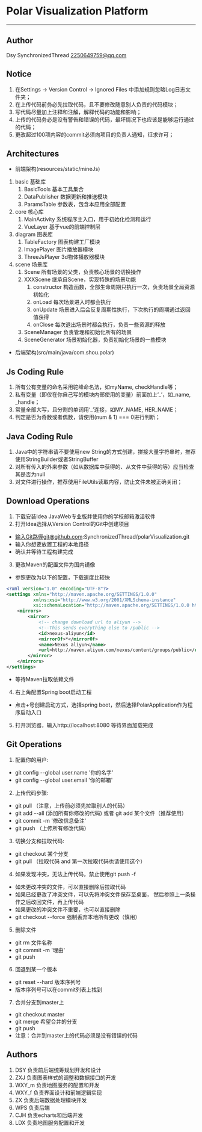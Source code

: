 # Polar Visualization Platform
---

## Author
Dsy SynchronizedThread 2250649759@qq.com

## Notice
1. 在Settings -> Version Control -> Ignored Files 中添加规则忽略Log日志文件夹；
2. 在上传代码前务必先拉取代码，且不要修改随意别人负责的代码模块；
3. 写代码尽量加上注释和注解，解释代码的功能和影响；
4. 上传的代码务必是没有警告和错误的代码，最坏情况下也应该是能够运行通过的代码；
5. 更改超过100项内容的commit必须向项目的负责人通知，征求许可；

## Architectures
- 前端架构(resources/static/mineJs)
1. basic 基础库
    1. BasicTools 基本工具集合
    2. DataPublisher 数据更新和推送模块
    3. ParamsTable 参数表，包含本应用全部配置
2. core 核心库
    1. MainActivity 系统程序主入口，用于初始化检测和运行
    2. VueLayer 基于vue的前端控制层
3. diagram 图表库
    1. TableFactory 图表构建工厂模块
    2. ImagePlayer 图片播放器模块
    3. ThreeJsPlayer 3d物体播放器模块
4. scene 场景库
    1. Scene 所有场景的父类，负责核心场景的切换操作
    2. XXXScene 继承自Scene，实现特殊的场景功能
        1. constructor 构造函数，全部生命周期只执行一次，负责场景全局资源初始化
        2. onLoad 每次场景进入时都会执行
        3. onUpdate 场景进入后会反复周期性执行，下次执行的周期通过返回值获得
        4. onClose 每次退出场景时都会执行，负责一些资源的释放
    3. SceneManager 负责管理和初始化所有的场景
    4. SceneGenerator 场景初始化器，负责初始化场景的一些模块

- 后端架构(src/main/java/com.shou.polar)


## Js Coding Rule
1. 所有公有变量的命名采用驼峰命名法，如myName, checkHandle等；
2. 私有变量（即仅在你自己写的模块内部使用的变量）前面加上‘_’，如_name, _handle；
3. 常量全部大写，且分割的单词用‘_’连接，如MY_NAME, HER_NAME；
4. 判定是否为奇数或者偶数，请使用(num & 1) === 0进行判断；

## Java Coding Rule
1. Java中的字符串请不要使用new String的方式创建，拼接大量字符串时，推荐使用StringBuilder或者StringBuffer
2. 对所有传入的外来参数（如从数据库中获得的、从文件中获得的等）应当检查其是否为null
3. 对文件进行操作，推荐使用FileUtils读取内容，防止文件未被正确关闭；

## Download Operations
1. 下载安装Idea JavaWeb专业版并使用你的学校邮箱激活软件
2. 打开Idea选择从Version Control的Git中创建项目
- 输入Git路径git@github.com:SynchronizedThread/polarVisualization.git
- 输入你想要放置工程的本地路径
- 确认并等待工程构建完成
3. 更改Maven的配置文件为国内镜像
- 参照更改为以下的配置，下载速度比较快
```xml
<?xml version="1.0" encoding="UTF-8"?>
<settings xmlns="http://maven.apache.org/SETTINGS/1.0.0"
          xmlns:xsi="http://www.w3.org/2001/XMLSchema-instance"
          xsi:schemaLocation="http://maven.apache.org/SETTINGS/1.0.0 http://maven.apache.org/xsd/settings-1.0.0.xsd">
    <mirrors>
        <mirror>
            <!-- change download url to aliyun -->
            <!--This sends everything else to /public -->
            <id>nexus-aliyun</id>
            <mirrorOf>*</mirrorOf>
            <name>Nexus aliyun</name>
            <url>http://maven.aliyun.com/nexus/content/groups/public</url>
        </mirror>
    </mirrors>
</settings>
```
- 等待Maven拉取依赖文件
4. 右上角配置Spring boot启动工程
- 点击+号创建启动方式，选择spring boot，然后选择PolarApplication作为程序启动入口
5. 打开浏览器，输入http://localhost:8080 等待界面加载完成

## Git Operations
1. 配置你的用户:
- git config --global user.name '你的名字'
- git config --global user.email '你的邮箱'
2. 上传代码步骤:
- git pull （注意，上传前必须先拉取别人的代码）
- git add --all (添加所有你修改的代码) 或者 git add 某个文件（推荐使用）
- git commit -m '修改信息备注'
- git push （上传所有修改代码）
3. 切换分支和拉取代码:
- git checkout 某个分支
- git pull （拉取代码 and 第一次拉取代码也请使用这个）
4. 如果发现冲突，无法上传代码，禁止使用git push -f
- 如未更改冲突的文件，可以直接删除后拉取代码
- 如果已经更改了冲突文件，可以先将冲突文件保存至桌面，
  然后参照上一条操作之后改回文件，再上传代码
- 如果更改的冲突文件不重要，也可以直接删除
- git checkout --force 强制丢弃本地所有更改（慎用）
5. 删除文件
- git rm 文件名称
- git commit -m '理由'
- git push
6. 回退到某一个版本
- git reset --hard 版本序列号
- 版本序列号可以在commit列表上找到
7. 合并分支到master上
- git checkout master
- git merge 希望合并的分支
- git push
- 注意：合并到master上的代码必须是没有错误的代码

## Authors
1. DSY 负责前后端统筹规划开发和设计
2. ZXJ 负责图表样式的调整和数据接口的开发
3. WXY_m 负责地图服务的配置和开发
4. WXY_f 负责界面设计和前端逻辑实现
5. ZX 负责后端数据处理模块开发
6. WPS 负责后端
7. CJH 负责echarts和后端开发
8. LDX 负责地图服务配置和开发